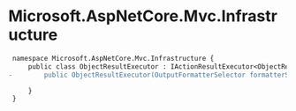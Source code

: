 # Microsoft.AspNetCore.Mvc.Infrastructure

``` diff
 namespace Microsoft.AspNetCore.Mvc.Infrastructure {
     public class ObjectResultExecutor : IActionResultExecutor<ObjectResult> {
-        public ObjectResultExecutor(OutputFormatterSelector formatterSelector, IHttpResponseStreamWriterFactory writerFactory, ILoggerFactory loggerFactory);

     }
 }
```

